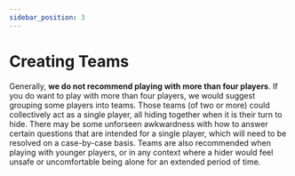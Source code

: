 ```yaml
---
sidebar_position: 3
---
```


# Creating Teams

Generally, **we do not recommend playing with more than four players**. If you do want to play with more than four players, we would suggest grouping some players into teams. Those teams (of two or more) could collectively act as a single player, all hiding together when it is their turn to hide. There may be some unforseen awkwardness with how to answer certain questions that are intended for a single player, which will need to be resolved on a case-by-case basis. Teams are also recommended when playing with younger players, or in any context where a hider would feel unsafe or uncomfortable being alone for an extended period of time.
